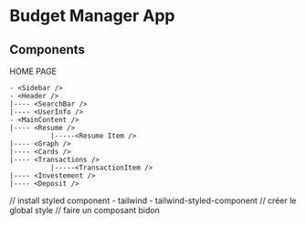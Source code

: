 # Budget Manager App

## Components

HOME PAGE

```
- <Sidebar />
- <Header />
|---- <SearchBar />
|---- <UserInfo />
- <MainContent />
|---- <Resume />
          |-----<Resume Item />
|---- <Graph />
|---- <Cards />
|---- <Transactions />
          |-----<TransactionItem />
|---- <Investement />
|---- <Deposit />

```

// install styled component - tailwind - tailwind-styled-component
// créer le global style
// faire un composant bidon
